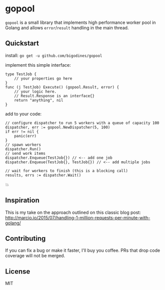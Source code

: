 # gopool

`gopool` is a small library that implements high performance worker pool in Golang and allows `error`/`result` handling in the main thread.

## Quickstart

install:
`go get -u github.com/bigodines/gopool`

implement this simple interface:
```golang
type TestJob {
    // your properties go here
}
func (j TestJob) Execute() (gopool.Result, error) {
    // your logic here.
    // Result.Response is an interface{}
    return "anything", nil
}
```

add to your code:
```golang
// configure dispatcher to run 5 workers with a queue of capacity 100
dispatcher, err := gopool.NewDispatcher(5, 100)
if err != nil {
    panic(err)
}
// spawn workers
dispatcher.Run()
// send work items
dispatcher.Enqueue(TestJob{}) // <-- add one job
dispatcher.Enqueue(TestJob{}, TestJob{}) // <-- add multiple jobs

// wait for workers to finish (this is a blocking call)
results, errs := dispatcher.Wait() 
```

:boom:

## Inspiration

This is my take on the approach outlined on this classic blog post: http://marcio.io/2015/07/handling-1-million-requests-per-minute-with-golang/

## Contributing

If you can fix a bug or make it faster, I'll buy you coffee. PRs that drop code coverage will not be merged.

## License

MIT